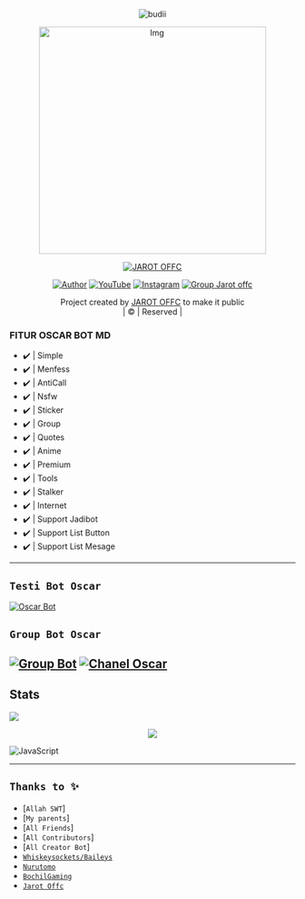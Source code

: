 </p>


<p align="center">

  <img src="http://readme-typing-svg.herokuapp.com?color=%230B80F7&center=true&vCenter=true&multiline=false&lines=WELCOME;My+name+is+JAROT-OFFC;IKUTIN-SOSIALMEDIA+SAYA!!;JANGAN+LUPA+JOIN+GROUP%2C++Bwang+%3A);jangan+lupa+kasih+start+!" alt="budii">

</p>
<div align="center">
  <p align="center">
<img src="https://files.catbox.moe/qwp5qd.jpg" alt="Img" width="400" height="400"/>
</p>
 <p align="center">
<a href="#"><img title="JAROT OFFC" src="https://img.shields.io/badge/JAROT%20OFFC-red?colorA=%23ff0000&colorB=%23017e40&style=for-the-badge"></a>
</p>
  <p align="center">
<a href="https://wa.me/6285850539404"><img title="Author" src="https://img.shields.io/badge/Author-JAROT OFFC/JulieMwol?color=blue&style=for-the-badge&logo=whatsapp"></a>
<a href="https://youtube.com/channel/UCW7iXlE7TgvJMIXQck4NYBQ"><img title="YouTube" src="https://img.shields.io/badge/YouTube-Jarot Offc/JulieMwol?color=blue&style=for-the-badge&logo=Youtube"></a>
<a href="https://instagram.com/Jarotr_"><img title="Instagram" src="https://img.shields.io/badge/Instagram-Jarot Offc/JulieMwol?color=blue&style=for-the-badge&logo=Instagram"></a>
<a href="https://chat.whatsapp.com/LEKWi8Z2ziwDDMee0m6ZBi"><img title="Group Jarot offc" src="https://img.shields.io/badge/Group-Jarot Offc/JulieMwol?color=blue&style=for-the-badge&logo=WhatsApp"></a>
</p>
</div>
<p align="center">
Project created by <a href="https://github.com/JarotOffc">JAROT OFFC</a> to make it public
    <br>
       | © |
        Reserved |
    <br> 
</p>


### FITUR OSCAR BOT MD
- ✔️ | Simple
- ✔️ | Menfess
- ✔️ | AntiCall
- ✔️ | Nsfw 
- ✔️ | Sticker 
- ✔️ | Group 
- ✔️ | Quotes
- ✔️ | Anime 
- ✔️ | Premium 
- ✔️ | Tools
- ✔️ | Stalker
- ✔️ | Internet
- ✔️ | Support Jadibot
- ✔️ | Support List Button
- ✔️ | Support List Mesage
---------

## ```Testi Bot Oscar```
[![Oscar Bot](https://img.shields.io/badge/Oscar%20Bot-25D366?style=for-the-badge&logo=whatsapp&logoColor=white)](https://wa.me/6285169111609)

## ```Group Bot Oscar```
[![Group Bot ](https://img.shields.io/badge/Group%20BOT-25D366?style=for-the-badge&logo=whatsapp&logoColor=white)](https://tinyurl.com/28ccx3ry) 
[![Chanel Oscar ](https://img.shields.io/badge/Chanel%20BOT-25D366?style=for-the-badge&logo=whatsapp&logoColor=white)](https://tinyurl.com/2cxlestn) 
---------

## Stats

<!-- <a href="https://github.com/JarotOffc">
    <img src="https://github-readme-stats.vercel.app/api?username=JarotOffc&show_icons=true&count_private=true&show_icons=true&hide_border=true&hide_title=true&card_width=300px&hide_rank=true&bg_color=00000000&theme=dracula">
</a> -->

<a href="https://github.com/JarotOffc">
    <img src="https://github-stats-alpha.vercel.app/api?username=JarotOffc&cc=22272e&tc=37BCF6&ic=fff&bc=0000">
</a>

<p align="center"><a href="https://github.com/Kangsad01"><img src="https://github-readme-stats.vercel.app/api/top-langs/?username=JarotOffc&theme=radical&layout=compact"></a></p>

<img alt="JavaScript" src="https://img.shields.io/badge/javascript%20-%23323330.svg?&style=for-the-badge&logo=javascript&logoColor=%23F7DF1E"/>

---

## ```Thanks to ✨```
* [`Allah SWT`]
* [`My parents`]
* [`All Friends`]
* [`All Contributors`]
* [`All Creator Bot`]
* [`Whiskeysockets/Baileys`](https://github.com/WhiskeySockets/Baileys)
* [`Nurutomo`](https://github.com/Nurutomo)
* [`BochilGaming`](https://github.com/bochilgaming)
* [`Jarot Offc`](https://github.com/JarotOffc) 
